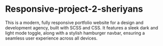 # Responsive-project-2-sheriyans

This is a modern, fully responsive portfolio website for a design and development agency, built with SCSS and CSS. It features a sleek dark and light mode toggle, along with a stylish hamburger navbar, ensuring a seamless user experience across all devices.
